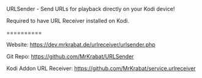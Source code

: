 URLSender - Send URLs for playback directly on your Kodi device!

Required to have URL Receiver installed on Kodi.

==========


Website: https://dev.mrkrabat.de/urlreceiver/urlsender.php

Git Repo: https://github.com/MrKrabat/URLSender

Kodi Addon URL Receiver: https://github.com/MrKrabat/service.urlreceiver
